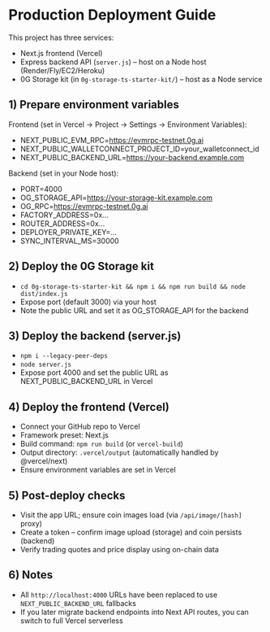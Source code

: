 # Production Deployment Guide

This project has three services:
- Next.js frontend (Vercel)
- Express backend API (`server.js`) – host on a Node host (Render/Fly/EC2/Heroku)
- 0G Storage kit (in `0g-storage-ts-starter-kit/`) – host as a Node service

## 1) Prepare environment variables

Frontend (set in Vercel → Project → Settings → Environment Variables):
- NEXT_PUBLIC_EVM_RPC=https://evmrpc-testnet.0g.ai
- NEXT_PUBLIC_WALLETCONNECT_PROJECT_ID=your_walletconnect_id
- NEXT_PUBLIC_BACKEND_URL=https://your-backend.example.com

Backend (set in your Node host):
- PORT=4000
- OG_STORAGE_API=https://your-storage-kit.example.com
- OG_RPC=https://evmrpc-testnet.0g.ai
- FACTORY_ADDRESS=0x...
- ROUTER_ADDRESS=0x...
- DEPLOYER_PRIVATE_KEY=...
- SYNC_INTERVAL_MS=30000

## 2) Deploy the 0G Storage kit
- `cd 0g-storage-ts-starter-kit && npm i && npm run build && node dist/index.js`
- Expose port (default 3000) via your host
- Note the public URL and set it as OG_STORAGE_API for the backend

## 3) Deploy the backend (server.js)
- `npm i --legacy-peer-deps`
- `node server.js`
- Expose port 4000 and set the public URL as NEXT_PUBLIC_BACKEND_URL in Vercel

## 4) Deploy the frontend (Vercel)
- Connect your GitHub repo to Vercel
- Framework preset: Next.js
- Build command: `npm run build` (or `vercel-build`)
- Output directory: `.vercel/output` (automatically handled by @vercel/next)
- Ensure environment variables are set in Vercel

## 5) Post-deploy checks
- Visit the app URL; ensure coin images load (via `/api/image/[hash]` proxy)
- Create a token – confirm image upload (storage) and coin persists (backend)
- Verify trading quotes and price display using on-chain data

## 6) Notes
- All `http://localhost:4000` URLs have been replaced to use `NEXT_PUBLIC_BACKEND_URL` fallbacks
- If you later migrate backend endpoints into Next API routes, you can switch to full Vercel serverless
